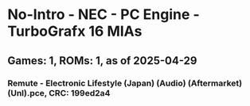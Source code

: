 # No-Intro - NEC - PC Engine - TurboGrafx 16 MIAs
## Games: 1, ROMs: 1, as of 2025-04-29

### Remute - Electronic Lifestyle (Japan) (Audio) (Aftermarket) (Unl).pce, CRC: 199ed2a4
